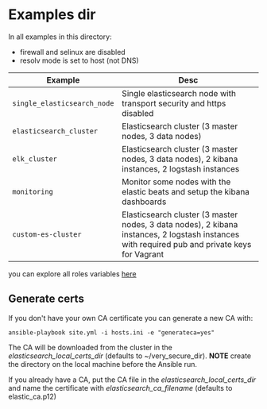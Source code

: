 # Examples dir

In all examples in this directory:

* firewall and selinux are disabled
* resolv mode is set to host (not DNS)

| Example | Desc |
| ------- |----------- |
| `single_elasticsearch_node`  | Single elasticsearch node with transport security and https disabled  |
| `elasticsearch_cluster`  | Elasticsearch cluster (3 master nodes, 3 data nodes)  |
| `elk_cluster`  | Elasticsearch cluster (3 master nodes, 3 data nodes), 2 kibana instances, 2 logstash instances  |
| `monitoring`  | Monitor some nodes with the elastic beats and setup the kibana dashboards  |
| `custom-es-cluster`  | Elasticsearch cluster (3 master nodes, 3 data nodes), 2 kibana instances, 2 logstash instances with required pub and private keys for Vagrant

you can explore all roles variables [here](docs/ROLES_VARS.md)

## Generate certs

If you don't have your own CA certificate you can generate a new CA with:

```
ansible-playbook site.yml -i hosts.ini -e "generateca=yes"
```

The CA will be downloaded from the cluster in the *elasticsearch_local_certs_dir* (defaults to ~/very_secure_dir). **NOTE** create the directory on the local machine before the Ansible run.

If you already have a CA, put the CA file in the *elasticsearch_local_certs_dir* and name the certificate with *elasticsearch_ca_filename* (defaults to elastic_ca.p12)